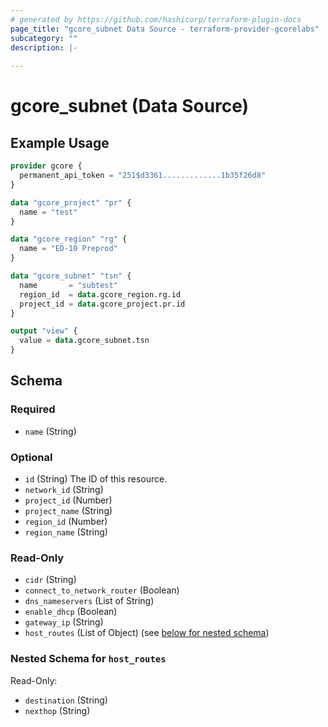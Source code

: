 ```yaml
---
# generated by https://github.com/hashicorp/terraform-plugin-docs
page_title: "gcore_subnet Data Source - terraform-provider-gcorelabs"
subcategory: ""
description: |-
  
---
```


# gcore_subnet (Data Source)



## Example Usage

```terraform
provider gcore {
  permanent_api_token = "251$d3361.............1b35f26d8"
}

data "gcore_project" "pr" {
  name = "test"
}

data "gcore_region" "rg" {
  name = "ED-10 Preprod"
}

data "gcore_subnet" "tsn" {
  name       = "subtest"
  region_id  = data.gcore_region.rg.id
  project_id = data.gcore_project.pr.id
}

output "view" {
  value = data.gcore_subnet.tsn
}
```

<!-- schema generated by tfplugindocs -->
## Schema

### Required

- `name` (String)

### Optional

- `id` (String) The ID of this resource.
- `network_id` (String)
- `project_id` (Number)
- `project_name` (String)
- `region_id` (Number)
- `region_name` (String)

### Read-Only

- `cidr` (String)
- `connect_to_network_router` (Boolean)
- `dns_nameservers` (List of String)
- `enable_dhcp` (Boolean)
- `gateway_ip` (String)
- `host_routes` (List of Object) (see [below for nested schema](#nestedatt--host_routes))

<a id="nestedatt--host_routes"></a>
### Nested Schema for `host_routes`

Read-Only:

- `destination` (String)
- `nexthop` (String)


